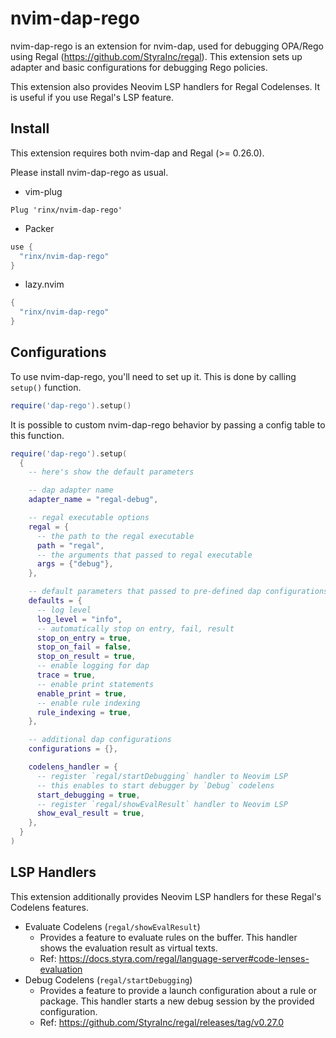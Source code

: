 # nvim-dap-rego

nvim-dap-rego is an extension for nvim-dap, used for debugging OPA/Rego using Regal (https://github.com/StyraInc/regal).
This extension sets up adapter and basic configurations for debugging Rego policies.

This extension also provides Neovim LSP handlers for Regal Codelenses.
It is useful if you use Regal's LSP feature.

## Install

This extension requires both nvim-dap and Regal (>= 0.26.0).

Please install nvim-dap-rego as usual.

- vim-plug

```vim
Plug 'rinx/nvim-dap-rego'
```

- Packer

```lua
use {
  "rinx/nvim-dap-rego"
}
```

- lazy.nvim

```lua
{
  "rinx/nvim-dap-rego"
}
```

## Configurations

To use nvim-dap-rego, you'll need to set up it.
This is done by calling `setup()` function.

```lua
require('dap-rego').setup()
```

It is possible to custom nvim-dap-rego behavior by passing a config table to this function.

```lua
require('dap-rego').setup(
  {
    -- here's show the default parameters

    -- dap adapter name
    adapter_name = "regal-debug",

    -- regal executable options
    regal = {
      -- the path to the regal executable
      path = "regal",
      -- the arguments that passed to regal executable
      args = {"debug"},
    },

    -- default parameters that passed to pre-defined dap configurations
    defaults = {
      -- log level
      log_level = "info",
      -- automatically stop on entry, fail, result
      stop_on_entry = true,
      stop_on_fail = false,
      stop_on_result = true,
      -- enable logging for dap
      trace = true,
      -- enable print statements
      enable_print = true,
      -- enable rule indexing
      rule_indexing = true,
    },

    -- additional dap configurations
    configurations = {},

    codelens_handler = {
      -- register `regal/startDebugging` handler to Neovim LSP
      -- this enables to start debugger by `Debug` codelens
      start_debugging = true,
      -- register `regal/showEvalResult` handler to Neovim LSP
      show_eval_result = true,
    },
  }
)
```

## LSP Handlers

This extension additionally provides Neovim LSP handlers for these Regal's Codelens features.

- Evaluate Codelens (`regal/showEvalResult`)
    - Provides a feature to evaluate rules on the buffer.
      This handler shows the evaluation result as virtual texts.
    - Ref: https://docs.styra.com/regal/language-server#code-lenses-evaluation
- Debug Codelens (`regal/startDebugging`)
    - Provides a feature to provide a launch configuration about a rule or package.
      This handler starts a new debug session by the provided configuration.
    - Ref: https://github.com/StyraInc/regal/releases/tag/v0.27.0
